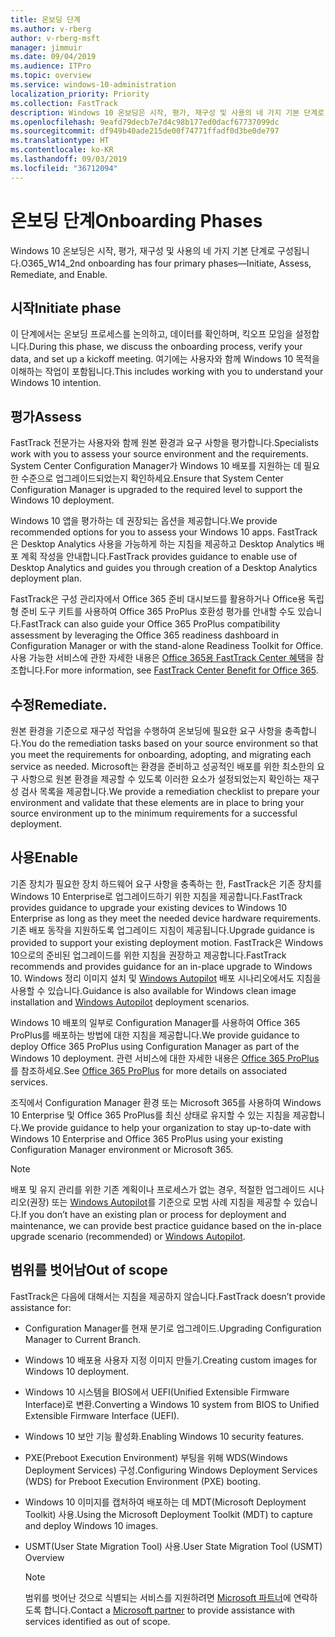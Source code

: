 ```yaml
---
title: 온보딩 단계
ms.author: v-rberg
author: v-rberg-msft
manager: jimmuir
ms.date: 09/04/2019
ms.audience: ITPro
ms.topic: overview
ms.service: windows-10-administration
localization_priority: Priority
ms.collection: FastTrack
description: Windows 10 온보딩은 시작, 평가, 재구성 및 사용의 네 가지 기본 단계로 구성됩니다.
ms.openlocfilehash: 9eafd79decb7e7d4c98b177ed0dacf67737099dc
ms.sourcegitcommit: df949b40ade215de00f74771ffadf0d3be0de797
ms.translationtype: HT
ms.contentlocale: ko-KR
ms.lasthandoff: 09/03/2019
ms.locfileid: "36712094"
---
```

# <a name="onboarding-phases"></a><span data-ttu-id="9689f-103">온보딩 단계</span><span class="sxs-lookup"><span data-stu-id="9689f-103">Onboarding Phases</span></span>

<span data-ttu-id="9689f-104">Windows 10 온보딩은 시작, 평가, 재구성 및 사용의 네 가지 기본 단계로 구성됩니다.</span><span class="sxs-lookup"><span data-stu-id="9689f-104">O365_W14_2nd onboarding has four primary phases—Initiate, Assess, Remediate, and Enable.</span></span>

## <a name="initiate"></a><span data-ttu-id="9689f-105">시작</span><span class="sxs-lookup"><span data-stu-id="9689f-105">Initiate phase</span></span>

<span data-ttu-id="9689f-106">이 단계에서는 온보딩 프로세스를 논의하고, 데이터를 확인하며, 킥오프 모임을 설정합니다.</span><span class="sxs-lookup"><span data-stu-id="9689f-106">During this phase, we discuss the onboarding process, verify your data, and set up a kickoff meeting.</span></span> <span data-ttu-id="9689f-107">여기에는 사용자와 함께 Windows 10 목적을 이해하는 작업이 포함됩니다.</span><span class="sxs-lookup"><span data-stu-id="9689f-107">This includes working with you to understand your Windows 10 intention.</span></span>

## <a name="assess"></a><span data-ttu-id="9689f-108">평가</span><span class="sxs-lookup"><span data-stu-id="9689f-108">Assess</span></span>

<span data-ttu-id="9689f-109">FastTrack 전문가는 사용자와 함께 원본 환경과 요구 사항을 평가합니다.</span><span class="sxs-lookup"><span data-stu-id="9689f-109">Specialists work with you to assess your source environment and the requirements.</span></span> <span data-ttu-id="9689f-110">System Center Configuration Manager가 Windows 10 배포를 지원하는 데 필요한 수준으로 업그레이드되었는지 확인하세요.</span><span class="sxs-lookup"><span data-stu-id="9689f-110">Ensure that System Center Configuration Manager is upgraded to the required level to support the Windows 10 deployment.</span></span> 

<span data-ttu-id="9689f-111">Windows 10 앱을 평가하는 데 권장되는 옵션을 제공합니다.</span><span class="sxs-lookup"><span data-stu-id="9689f-111">We provide recommended options for you to assess your Windows 10 apps.</span></span> <span data-ttu-id="9689f-112">FastTrack은 Desktop Analytics 사용을 가능하게 하는 지침을 제공하고 Desktop Analytics 배포 계획 작성을 안내합니다.</span><span class="sxs-lookup"><span data-stu-id="9689f-112">FastTrack provides guidance to enable use of Desktop Analytics and guides you through creation of a Desktop Analytics deployment plan.</span></span>

<span data-ttu-id="9689f-113">FastTrack은 구성 관리자에서 Office 365 준비 대시보드를 활용하거나 Office용 독립형 준비 도구 키트를 사용하여 Office 365 ProPlus 호환성 평가를 안내할 수도 있습니다.</span><span class="sxs-lookup"><span data-stu-id="9689f-113">FastTrack can also guide your Office 365 ProPlus compatibility assessment by leveraging the Office 365 readiness dashboard in Configuration Manager or with the stand-alone Readiness Toolkit for Office.</span></span> <span data-ttu-id="9689f-114">사용 가능한 서비스에 관한 자세한 내용은 [Office 365용 FastTrack Center 혜택](O365-fasttrack-benefit-for-office-365.md)을 참조합니다.</span><span class="sxs-lookup"><span data-stu-id="9689f-114">For more information, see [FastTrack Center Benefit for Office 365](O365-fasttrack-benefit-for-office-365.md).</span></span> 

## <a name="remediate"></a><span data-ttu-id="9689f-115">수정</span><span class="sxs-lookup"><span data-stu-id="9689f-115">Remediate.</span></span>

<span data-ttu-id="9689f-116">원본 환경을 기준으로 재구성 작업을 수행하여 온보딩에 필요한 요구 사항을 충족합니다.</span><span class="sxs-lookup"><span data-stu-id="9689f-116">You do the remediation tasks based on your source environment so that you meet the requirements for onboarding, adopting, and migrating each service as needed.</span></span> <span data-ttu-id="9689f-117">Microsoft는 환경을 준비하고 성공적인 배포를 위한 최소한의 요구 사항으로 원본 환경을 제공할 수 있도록 이러한 요소가 설정되었는지 확인하는 재구성 검사 목록을 제공합니다.</span><span class="sxs-lookup"><span data-stu-id="9689f-117">We provide a remediation checklist to prepare your environment and validate that these elements are in place to bring your source environment up to the minimum requirements for a successful deployment.</span></span> 

## <a name="enable"></a><span data-ttu-id="9689f-118">사용</span><span class="sxs-lookup"><span data-stu-id="9689f-118">Enable</span></span>

<span data-ttu-id="9689f-119">기존 장치가 필요한 장치 하드웨어 요구 사항을 충족하는 한, FastTrack은 기존 장치를 Windows 10 Enterprise로 업그레이드하기 위한 지침을 제공합니다.</span><span class="sxs-lookup"><span data-stu-id="9689f-119">FastTrack provides guidance to upgrade your existing devices to Windows 10 Enterprise as long as they meet the needed device hardware requirements.</span></span> <span data-ttu-id="9689f-120">기존 배포 동작을 지원하도록 업그레이드 지침이 제공됩니다.</span><span class="sxs-lookup"><span data-stu-id="9689f-120">Upgrade guidance is provided to support your existing deployment motion.</span></span> <span data-ttu-id="9689f-121">FastTrack은 Windows 10으로의 준비된 업그레이드를 위한 지침을 권장하고 제공합니다.</span><span class="sxs-lookup"><span data-stu-id="9689f-121">FastTrack recommends and provides guidance for an in-place upgrade to Windows 10.</span></span> <span data-ttu-id="9689f-122">Windows 정리 이미지 설치 및 [Windows Autopilot](EMS-onboarding-phases.md#windows-autopilot) 배포 시나리오에서도 지침을 사용할 수 있습니다.</span><span class="sxs-lookup"><span data-stu-id="9689f-122">Guidance is also available for Windows clean image installation and [Windows Autopilot](EMS-onboarding-phases.md#windows-autopilot) deployment scenarios.</span></span> 

<span data-ttu-id="9689f-123">Windows 10 배포의 일부로 Configuration Manager를 사용하여 Office 365 ProPlus를 배포하는 방법에 대한 지침을 제공합니다.</span><span class="sxs-lookup"><span data-stu-id="9689f-123">We provide guidance to deploy Office 365 ProPlus using Configuration Manager as part of the Windows 10 deployment.</span></span> <span data-ttu-id="9689f-124">관련 서비스에 대한 자세한 내용은 [Office 365 ProPlus](O365-onboarding-and-migration.md#office-365-proplus)를 참조하세요.</span><span class="sxs-lookup"><span data-stu-id="9689f-124">See [Office 365 ProPlus](O365-onboarding-and-migration.md#office-365-proplus) for more details on associated services.</span></span>

<span data-ttu-id="9689f-125">조직에서 Configuration Manager 환경 또는 Microsoft 365를 사용하여 Windows 10 Enterprise 및 Office 365 ProPlus를 최신 상태로 유지할 수 있는 지침을 제공합니다.</span><span class="sxs-lookup"><span data-stu-id="9689f-125">We provide guidance to help your organization to stay up-to-date with Windows 10 Enterprise and Office 365 ProPlus using your existing Configuration Manager environment or Microsoft 365.</span></span>

> [!NOTE]
> <span data-ttu-id="9689f-126">배포 및 유지 관리를 위한 기존 계획이나 프로세스가 없는 경우, 적절한 업그레이드 시나리오(권장) 또는 [Windows Autopilot](EMS-onboarding-phases.md#windows-autopilot)를 기준으로 모범 사례 지침을 제공할 수 있습니다.</span><span class="sxs-lookup"><span data-stu-id="9689f-126">If you don’t have an existing plan or process for deployment and maintenance, we can provide best practice guidance based on the in-place upgrade scenario (recommended) or [Windows Autopilot](EMS-onboarding-phases.md#windows-autopilot).</span></span>

## <a name="out-of-scope"></a><span data-ttu-id="9689f-127">범위를 벗어남</span><span class="sxs-lookup"><span data-stu-id="9689f-127">Out of scope</span></span>

<span data-ttu-id="9689f-128">FastTrack은 다음에 대해서는 지침을 제공하지 않습니다.</span><span class="sxs-lookup"><span data-stu-id="9689f-128">FastTrack doesn’t provide assistance for:</span></span>

- <span data-ttu-id="9689f-129">Configuration Manager를 현재 분기로 업그레이드.</span><span class="sxs-lookup"><span data-stu-id="9689f-129">Upgrading Configuration Manager to Current Branch.</span></span>
- <span data-ttu-id="9689f-130">Windows 10 배포용 사용자 지정 이미지 만들기.</span><span class="sxs-lookup"><span data-stu-id="9689f-130">Creating custom images for Windows 10 deployment.</span></span>
- <span data-ttu-id="9689f-131">Windows 10 시스템을 BIOS에서 UEFI(Unified Extensible Firmware Interface)로 변환.</span><span class="sxs-lookup"><span data-stu-id="9689f-131">Converting a Windows 10 system from BIOS to Unified Extensible Firmware Interface (UEFI).</span></span>
- <span data-ttu-id="9689f-132">Windows 10 보안 기능 활성화.</span><span class="sxs-lookup"><span data-stu-id="9689f-132">Enabling Windows 10 security features.</span></span> 
- <span data-ttu-id="9689f-133">PXE(Preboot Execution Environment) 부팅을 위해 WDS(Windows Deployment Services) 구성.</span><span class="sxs-lookup"><span data-stu-id="9689f-133">Configuring Windows Deployment Services (WDS) for Preboot Execution Environment (PXE) booting.</span></span>
- <span data-ttu-id="9689f-134">Windows 10 이미지를 캡처하여 배포하는 데 MDT(Microsoft Deployment Toolkit) 사용.</span><span class="sxs-lookup"><span data-stu-id="9689f-134">Using the Microsoft Deployment Toolkit (MDT) to capture and deploy Windows 10 images.</span></span>
- <span data-ttu-id="9689f-135">USMT(User State Migration Tool) 사용.</span><span class="sxs-lookup"><span data-stu-id="9689f-135">User State Migration Tool (USMT) Overview</span></span>

  > [!NOTE]
  > <span data-ttu-id="9689f-136">범위를 벗어난 것으로 식별되는 서비스를 지원하려면 [Microsoft 파트너](https://go.microsoft.com/fwlink/?linkid=2080150)에 연락하도록 합니다.</span><span class="sxs-lookup"><span data-stu-id="9689f-136">Contact a [Microsoft partner](https://go.microsoft.com/fwlink/?linkid=2080150) to provide assistance with services identified as out of scope.</span></span>

 